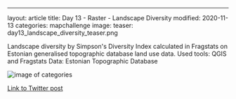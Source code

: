 ---
layout: article
title: Day 13 - Raster - Landscape Diversity
modified: 2020-11-13
categories: mapchallenge
image:
  teaser: day13_landscape_diversity_teaser.png

Landscape diversity by Simpson's Diversity Index calculated in Fragstats on Estonian generalised topographic database land use data.
Used tools: QGIS and Fragstats
Data: Estonian Topographic Database


![image of categories](../../images/day13_raster_landscape_diversity.png)

[Link to Twitter post](https://twitter.com/evelynuuemaa/status/1327182363022012417)
